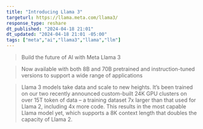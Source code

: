 ```yaml
---
title: "Introducing Llama 3"
targeturl: https://llama.meta.com/llama3/ 
response_type: reshare
dt_published: "2024-04-18 21:01"
dt_updated: "2024-04-18 21:01 -05:00"
tags: ["meta","ai","llama3","llama","llm"]
---
```


> Build the future of AI with Meta Llama 3

> Now available with both 8B and 70B pretrained and instruction-tuned versions to support a wide range of applications

> Llama 3 models take data and scale to new heights. It’s been trained on our two recently announced custom-built 24K GPU clusters on over 15T token of data – a training dataset 7x larger than that used for Llama 2, including 4x more code. This results in the most capable Llama model yet, which supports a 8K context length that doubles the capacity of Llama 2.
